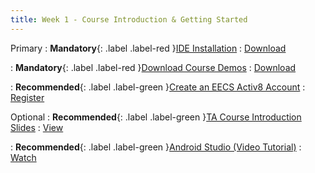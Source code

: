 ```yaml
---
title: Week 1 - Course Introduction & Getting Started
---
```


Primary
: **Mandatory**{: .label .label-red }[IDE Installation](#)
  : [Download](https://developer.android.com/studio)

: **Mandatory**{: .label .label-red }[Download Course Demos](https://github.com/yorku-ease/EECS4443-Demos)
  : [Download](https://github.com/yorku-ease/EECS4443-Demos)

: **Recommended**{: .label .label-green }[Create an EECS Activ8 Account](https://webapp.eecs.yorku.ca/activ8/)
  : [Register](https://webapp.eecs.yorku.ca/activ8/)

Optional
: **Recommended**{: .label .label-green }[TA Course Introduction Slides](https://github.com/Shogz-Labs/EECS4443_W25_Assets/blob/main/ta_recitations/slides/Week%201%20-%20Course%20Introduction.pdf)
  : [View](https://github.com/Shogz-Labs/EECS4443_W25_Assets/blob/main/ta_recitations/slides/Week%201%20-%20Course%20Introduction.pdf)

: **Recommended**{: .label .label-green }[Android Studio (Video Tutorial)](https://www.youtube.com/watch?v=tZvjSl9dswg)
  : [Watch](https://www.youtube.com/watch?v=tZvjSl9dswg)


<!--
Task 3
: **Optional**{: .label .label-yellow }[TA Recitation](#)
  : [Slides](#), [Demo](#)

Task 4
: **Optional**{: .label .label-yellow }[Useful Resources](#)
  : [Ref1](#), [Ref2](#), [Ref3](#), [Ref4](#)  
-->
